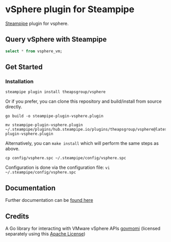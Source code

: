 # vSphere plugin for Steampipe

[Steampipe](https://steampipe.io) plugin for vsphere.

## Query vSphere with Steampipe

```sql
select * from vsphere_vm;
```

## Get Started

### Installation

```shell
steampipe plugin install theapsgroup/vsphere
```

Or if you prefer, you can clone this repository and build/install from source directly.

```shell
go build -o steampipe-plugin-vsphere.plugin

mv steampipe-plugin-vsphere.plugin ~/.steampipe/plugins/hub.steampipe.io/plugins/theapsgroup/vsphere@latest/steampipe-plugin-vsphere.plugin
```

Alternatively, you can `make install` which will perform the same steps as above.


```shell
cp config/vsphere.spc ~/.steampipe/config/vsphere.spc
```

Configuration is done via the configuration file:
`vi ~/.steampipe/config/vsphere.spc` 

## Documentation

Further documentation can be [found here](https://github.com/AnykeyNL/steampipe-plugin-vsphere/blob/master/docs/index.md)

## Credits

A Go library for interacting with VMware vSphere APIs [govmomi](https://github.com/vmware/govmomi) (licensed separately using this [Apache License](https://github.com/vmware/govmomi/blob/master/LICENSE.txt))
